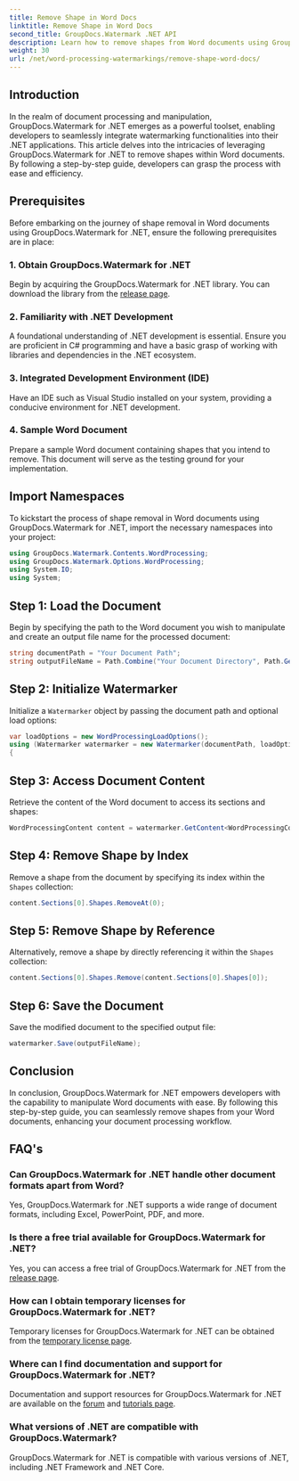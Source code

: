 ```yaml
---
title: Remove Shape in Word Docs
linktitle: Remove Shape in Word Docs
second_title: GroupDocs.Watermark .NET API
description: Learn how to remove shapes from Word documents using GroupDocs.Watermark for .NET. Easy, efficient, and powerful document manipulation.
weight: 30
url: /net/word-processing-watermarkings/remove-shape-word-docs/
---
```

## Introduction
In the realm of document processing and manipulation, GroupDocs.Watermark for .NET emerges as a powerful toolset, enabling developers to seamlessly integrate watermarking functionalities into their .NET applications. This article delves into the intricacies of leveraging GroupDocs.Watermark for .NET to remove shapes within Word documents. By following a step-by-step guide, developers can grasp the process with ease and efficiency.
## Prerequisites
Before embarking on the journey of shape removal in Word documents using GroupDocs.Watermark for .NET, ensure the following prerequisites are in place:
### 1. Obtain GroupDocs.Watermark for .NET
Begin by acquiring the GroupDocs.Watermark for .NET library. You can download the library from the [release page](https://releases.groupdocs.com/Watermark/net/).
### 2. Familiarity with .NET Development
A foundational understanding of .NET development is essential. Ensure you are proficient in C# programming and have a basic grasp of working with libraries and dependencies in the .NET ecosystem.
### 3. Integrated Development Environment (IDE)
Have an IDE such as Visual Studio installed on your system, providing a conducive environment for .NET development. 
### 4. Sample Word Document
Prepare a sample Word document containing shapes that you intend to remove. This document will serve as the testing ground for your implementation.

## Import Namespaces
To kickstart the process of shape removal in Word documents using GroupDocs.Watermark for .NET, import the necessary namespaces into your project:
```csharp
using GroupDocs.Watermark.Contents.WordProcessing;
using GroupDocs.Watermark.Options.WordProcessing;
using System.IO;
using System;
```
## Step 1: Load the Document
Begin by specifying the path to the Word document you wish to manipulate and create an output file name for the processed document:
```csharp
string documentPath = "Your Document Path";
string outputFileName = Path.Combine("Your Document Directory", Path.GetFileName(documentPath));
```
## Step 2: Initialize Watermarker
Initialize a `Watermarker` object by passing the document path and optional load options:
```csharp
var loadOptions = new WordProcessingLoadOptions();
using (Watermarker watermarker = new Watermarker(documentPath, loadOptions))
{
```
## Step 3: Access Document Content
Retrieve the content of the Word document to access its sections and shapes:
```csharp
WordProcessingContent content = watermarker.GetContent<WordProcessingContent>();
```
## Step 4: Remove Shape by Index
Remove a shape from the document by specifying its index within the `Shapes` collection:
```csharp
content.Sections[0].Shapes.RemoveAt(0);
```
## Step 5: Remove Shape by Reference
Alternatively, remove a shape by directly referencing it within the `Shapes` collection:
```csharp
content.Sections[0].Shapes.Remove(content.Sections[0].Shapes[0]);
```
## Step 6: Save the Document
Save the modified document to the specified output file:
```csharp
watermarker.Save(outputFileName);
```

## Conclusion
In conclusion, GroupDocs.Watermark for .NET empowers developers with the capability to manipulate Word documents with ease. By following this step-by-step guide, you can seamlessly remove shapes from your Word documents, enhancing your document processing workflow.
## FAQ's
### Can GroupDocs.Watermark for .NET handle other document formats apart from Word?
Yes, GroupDocs.Watermark for .NET supports a wide range of document formats, including Excel, PowerPoint, PDF, and more.
### Is there a free trial available for GroupDocs.Watermark for .NET?
Yes, you can access a free trial of GroupDocs.Watermark for .NET from the [release page](https://releases.groupdocs.com/).
### How can I obtain temporary licenses for GroupDocs.Watermark for .NET?
Temporary licenses for GroupDocs.Watermark for .NET can be obtained from the [temporary license page](https://purchase.groupdocs.com/temporary-license/).
### Where can I find documentation and support for GroupDocs.Watermark for .NET?
Documentation and support resources for GroupDocs.Watermark for .NET are available on the [forum](https://forum.groupdocs.com/c/watermark/19) and [tutorials page](https://tutorials.groupdocs.com/Watermark/net/).
### What versions of .NET are compatible with GroupDocs.Watermark?
GroupDocs.Watermark for .NET is compatible with various versions of .NET, including .NET Framework and .NET Core.
